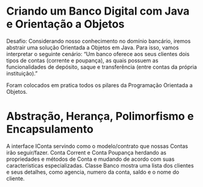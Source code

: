 # Criando um Banco Digital com Java e Orientação a Objetos

Desafio: Considerando nosso conhecimento no domínio bancário, iremos abstrair uma solução Orientada a Objetos em Java. Para isso, vamos interpretar o seguinte cenário: “Um banco oferece aos seus clientes dois tipos de contas (corrente e poupança), as quais possuem as funcionalidades de depósito, saque e transferência (entre contas da própria instituição).”


Foram colocados em pratica todos os pilares da Programação Orientada a Objetos.

# Abstração, Herança, Polimorfismo e Encapsulamento

A interface IConta servindo como o modelo/contrato que nossas Contas irão seguir/fazer. Conta Corrent e Conta Poupança herdando as propriedades e métodos de Conta e mudando de acordo com suas caracteristicas especializadas.
Classe Banco mostra uma lista dos clientes e seus detalhes, como agencia, numero da conta, saldo e o nome do cliente.
